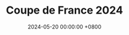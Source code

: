 ---
layout: gallery
panel: false
title: Coupe de France 2024
date: 2024-05-20 00:00:00 +0800
description: Coupe de France de robotique organisée par Planète Science.
folder: cdr-2024
nb-img: 22
card-img: 21.jpg
---